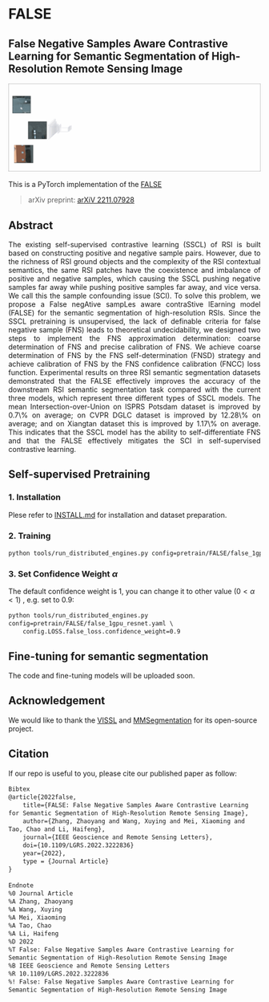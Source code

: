 # FALSE

## False Negative Samples Aware Contrastive Learning for Semantic Segmentation of High-Resolution Remote Sensing Image

<img src="FALSE.gif" width="900"/>

This is a PyTorch implementation of the [FALSE](https://ieeexplore.ieee.org/document/9954056)
> arXiv preprint: [arXiV 2211.07928](https://arxiv.org/abs/2211.07928)

## Abstract

<p align="justify">
The existing self-supervised contrastive learning (SSCL) of RSI is built based on constructing positive and negative sample pairs. However, due to the richness of RSI ground objects and the complexity of the RSI contextual semantics, the same RSI patches have the coexistence and imbalance of positive and negative samples, which causing the SSCL pushing negative samples far away while pushing positive samples far away, and vice versa. We call this the sample confounding issue (SCI). To solve this problem, we propose a False negAtive sampLes aware contraStive lEarning model (FALSE) for the semantic segmentation of high-resolution RSIs. Since the SSCL pretraining is unsupervised, the lack of definable criteria for false negative sample (FNS) leads to theoretical undecidability, we designed two steps to implement the FNS approximation determination: coarse determination of FNS and precise calibration of FNS. We achieve coarse determination of FNS by the FNS self-determination (FNSD) strategy and achieve calibration of FNS by the FNS confidence calibration (FNCC) loss function. Experimental results on three RSI semantic segmentation datasets demonstrated that the FALSE effectively improves the accuracy of the downstream RSI semantic segmentation task compared with the current three models, which represent three different types of SSCL models. The mean Intersection-over-Union on ISPRS Potsdam dataset is improved by 0.7\% on average; on CVPR DGLC dataset is improved by 12.28\% on average; and on Xiangtan dataset this is improved by 1.17\% on average. This indicates that the SSCL model has the ability to self-differentiate FNS and that the FALSE effectively mitigates the SCI in self-supervised contrastive learning.

## Self-supervised Pretraining
### 1. Installation
Plese refer to [INSTALL.md](docs/INSTALL.md) for installation and dataset preparation.
### 2. Training 
```bash
python tools/run_distributed_engines.py config=pretrain/FALSE/false_1gpu_resnet.yaml
``` 
### 3. Set Confidence Weight $\alpha$
The default confidence weight is 1, you can change it to other value ($0<\alpha<1$) , e.g. set to 0.9:
```
python tools/run_distributed_engines.py config=pretrain/FALSE/false_1gpu_resnet.yaml \
    config.LOSS.false_loss.confidence_weight=0.9
```

## Fine-tuning for semantic segmentation

The code and fine-tuning models will be uploaded soon.


## Acknowledgement

We would like to thank the [VISSL](https://github.com/facebookresearch/vissl) and [MMSegmentation](https://github.com/open-mmlab/mmsegmentation) for its open-source project.

## Citation

If our repo is useful to you, please cite our published paper as follow:
```
Bibtex
@article{2022false,
    title={FALSE: False Negative Samples Aware Contrastive Learning for Semantic Segmentation of High-Resolution Remote Sensing Image},
    author={Zhang, Zhaoyang and Wang, Xuying and Mei, Xiaoming and Tao, Chao and Li, Haifeng},
    journal={IEEE Geoscience and Remote Sensing Letters}, 
    doi={10.1109/LGRS.2022.3222836}
    year={2022},
    type = {Journal Article}
}

Endnote
%0 Journal Article
%A Zhang, Zhaoyang
%A Wang, Xuying
%A Mei, Xiaoming
%A Tao, Chao
%A Li, Haifeng
%D 2022
%T False: False Negative Samples Aware Contrastive Learning for Semantic Segmentation of High-Resolution Remote Sensing Image
%B IEEE Geoscience and Remote Sensing Letters
%R 10.1109/LGRS.2022.3222836
%! False: False Negative Samples Aware Contrastive Learning for Semantic Segmentation of High-Resolution Remote Sensing Image
```
